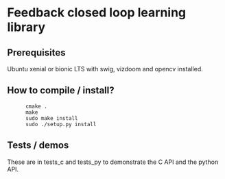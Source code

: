 # Feedback closed loop learning library

## Prerequisites

Ubuntu xenial or bionic LTS with swig, vizdoom and opencv installed.


## How to compile / install?
```
      cmake .
      make
      sudo make install
      sudo ./setup.py install
```

## Tests / demos

These are in tests_c and tests_py to demonstrate the C API and the python
API.
